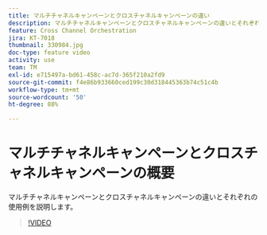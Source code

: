 ```yaml
---
title: マルチチャネルキャンペーンとクロスチャネルキャンペーンの違い
description: マルチチャネルキャンペーンとクロスチャネルキャンペーンの違いとそれぞれの使用例を説明します。
feature: Cross Channel Orchestration
jira: KT-7018
thumbnail: 330984.jpg
doc-type: feature video
activity: use
team: TM
exl-id: e715497a-bd61-458c-ac7d-365f210a2fd9
source-git-commit: f4e86b933660ced199c30d318445363b74c51c4b
workflow-type: tm+mt
source-wordcount: '50'
ht-degree: 88%

---
```


# マルチチャネルキャンペーンとクロスチャネルキャンペーンの概要

マルチチャネルキャンペーンとクロスチャネルキャンペーンの違いとそれぞれの使用例を説明します。

>[!VIDEO](https://video.tv.adobe.com/v/330984?quality=12&learn=on)
